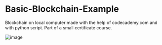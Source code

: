 # Basic-Blockchain-Example
Blockchain on local computer made with the help of codecademy.com and with python script.  Part of a small certificate course.

![image](https://github.com/studybug/Basic-Blockchain-Example/certificate.png)




